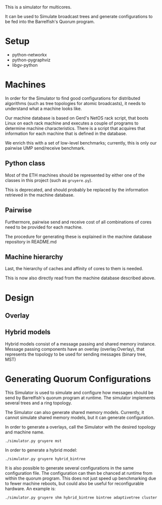 This is a simulator for multicores.

It can be used to Simulate broadcast trees and generate configurations
to be fed into the Barrelfish's Quorum program.

# Setup

- python-networkx
- python-pygraphviz
- libgv-python

# Machines

In order for the Simulator to find good configurations for distributed
algorithms (such as tree topologies for atomic broadcasts), it needs
to understand what a machine looks like.

Our machine database is based on Gerd's NetOS rack script, that boots
Linux on each rack machine and executes a couple of programs to
determine machine characteristics. There is a script that acquires
that information for each machine that is defined in the database.

We enrich this with a set of low-level benchmarks; currently, this is
only our pairwise UMP send/receive benchmark.

## Python class

Most of the ETH machines should be represented by either one of the
classes in this project (such as `gruyere.py`).

This is deprecated, and should probably be replaced by the information
retrieved in the machine database.

## Pairwise

Furthermore, pairwise send and receive cost of all combinations of
cores need to be provided for each machine.

The procedure for generating these is explained in the machine
database repository in README.md


## Machine hierarchy

Last, the hierarchy of caches and affinity of cores to them is needed.

This is now also directly read from the machine database described
above.

# Design

## Overlay

## Hybrid models

Hybrid models consist of a message passing and shared memory
instance. Message passing components have an overlay
(overlay.Overlay), that represents the topology to be used for sending
messages (binary tree, MST)

# Generating Quorum Configurations

This Simulator is used to simulate and configure how messages should
be send by Barrelfish's quorum program at runtime. The simulator
implements several trees and a ring topology.

The Simulator can also generate shared memory models. Currently, it
cannot simulate shared memory models, but it can generate
configuration.

In order to generate a overlays, call the Simulator with the desired
topology and machine name.

```./simulator.py gruyere mst```

In order to generate a hybrid model:

```./simulator.py gruyere hybrid_bintree```

It is also possible to generate several configurations in the same
configuration file. The configuration can then be chanced at runtime
from within the quorum program. This does not just speed up
benchmarking due to fewer machine reboots, but could also be useful
for reconfigurable hardware. An example is:

```./simulator.py gruyere shm hybrid_bintree bintree adaptivetree cluster```
